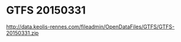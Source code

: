 GTFS 20150331
=============
http://data.keolis-rennes.com/fileadmin/OpenDataFiles/GTFS/GTFS-20150331.zip
